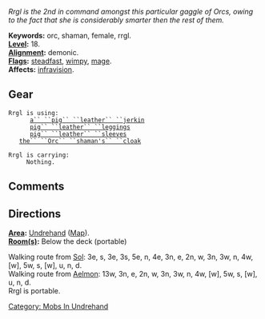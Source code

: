 *Rrgl is the 2nd in command amongst this particular gaggle of Orcs,
owing to the fact that she is considerably smarter then the rest of
them.*

**Keywords:** orc, shaman, female, rrgl.  
**[Level](Level "wikilink"):** 18.  
**[Alignment](Alignment "wikilink"):** demonic.  
**[Flags](:Category:_Mob_Types "wikilink"):**
[steadfast](Sentinel_Mobs "wikilink"), [wimpy](Wimpy_Mobs "wikilink"),
[mage](Spellcasting_Mobs "wikilink").  
**Affects:** [infravision](Infravision "wikilink").  

## Gear

`Rrgl is using:`  
<worn on body>`      `[`a`` ``pig`` ``leather`` ``jerkin`](Pig_Leather_Jerkin "wikilink")  
<worn on legs>`      `[`pig`` ``leather`` ``leggings`](Pig_Leather_Leggings "wikilink")  
<worn on arms>`      `[`pig`` ``leather`` ``sleeves`](Pig_Leather_Sleeves "wikilink")  
<worn about body>`   `[`the`` ``Orc`` ``shaman's`` ``cloak`](Orc_Shaman's_Cloak "wikilink")

`Rrgl is carrying:`  
`     Nothing.`

## Comments

## Directions

**[Area](:Category:_Areas "wikilink"):**
[Undrehand](:Category:_Undrehand "wikilink")
([Map](Undrehand_Map "wikilink")).  
**[Room(s)](:Category:_Rooms "wikilink"):** Below the deck (portable)

Walking route from [Sol](Sol "wikilink"): 3e, s, 3e, 3s, 5e, n, 4e, 3n,
e, 2n, w, 3n, 3w, n, 4w, \[w\], 5w, s, \[w\], u, n, d.  
Walking route from [Aelmon](Aelmon "wikilink"): 13w, 3n, e, 2n, w, 3n,
3w, n, 4w, \[w\], 5w, s, \[w\], u, n, d.  
Rrgl is portable.  

[Category: Mobs In Undrehand](Category:_Mobs_In_Undrehand "wikilink")
